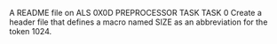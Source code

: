 A README file on ALS 0X0D PREPROCESSOR TASK
TASK 0
Create a header file that defines a macro named SIZE as an abbreviation for the token 1024.

